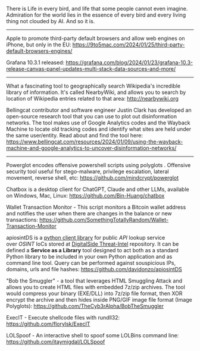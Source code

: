 There is Life in every bird, and life that some people cannot even imagine. Admiration for the world lies in the essence of every bird and every living thing not clouded by AI. And so it is.

----

Apple to promote third-party default browsers and allow web engines on iPhone, but only in the EU: https://9to5mac.com/2024/01/25/third-party-default-browsers-engines/

Grafana 10.3.1 released: https://grafana.com/blog/2024/01/23/grafana-10.3-release-canvas-panel-updates-multi-stack-data-sources-and-more/

----

What a fascinating tool to geographically search Wikipedia's incredible library of information. It's called NearbyWiki, and allows you to search by location of Wikipedia entries related to that area: http://nearbywiki.org

Bellingcat contributor and software engineer Justin Clark has developed an open-source research tool that you can use to plot out disinformation networks. The tool makes use of Google Analytics codes and the Wayback Machine to locate old tracking codes and identify what sites are held under the same user/entity. Read about and find the tool here: https://www.bellingcat.com/resources/2024/01/09/using-the-wayback-machine-and-google-analytics-to-uncover-disinformation-networks/

----

Powerglot encodes offensive powershell scripts using polyglots . Offensive security tool useful for stego-malware, privilege escalation, lateral movement, reverse shell, etc: https://github.com/mindcrypt/powerglot

Chatbox is a desktop client for ChatGPT, Claude and other LLMs, available on Windows, Mac, Linux: https://github.com/Bin-Huang/chatbox

Wallet Transaction Monitor - This script monitors a Bitcoin wallet address and notifies the user when there are changes in the balance or new transactions: https://github.com/SomethingTotallyRandom/Wallet-Transaction-Monitor

apiosintDS is a [python client library](https://github.com/davidonzo/apiosintDS) for public _API_ lookup service over _OSINT_ IoCs stored at [DigitalSide Threat-Intel](https://osint.digitalside.it/) repository. It can be defined a **Service as a Library** tool designed to act both as a standard Python library to be included in your own Python application and as command line tool. Query can be performed against souspicious IPs, domains, urls and file hashes: https://github.com/davidonzo/apiosintDS

"Bob the Smuggler" - a tool that leverages HTML Smuggling Attack and allows you to create HTML files with embedded 7z/zip archives. The tool would compress your binary (EXE/DLL) into 7z/zip file format, then XOR encrypt the archive and then hides inside PNG/GIF image file format (Image Polyglots): https://github.com/TheCyb3rAlpha/BobTheSmuggler

ExecIT - Execute shellcode files with rundll32: https://github.com/florylsk/ExecIT

LOLSpoof - An interactive shell to spoof some LOLBins command line: https://github.com/itaymigdal/LOLSpoof

